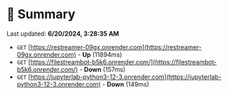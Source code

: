 # 📖 Summary
Last updated: **6/20/2024, 3:28:35 AM**

- `GET` [https://restreamer-09gx.onrender.com](https://restreamer-09gx.onrender.com) - **Up** (11894ms)
- `GET` [https://filestreambot-b5k6.onrender.com/](https://filestreambot-b5k6.onrender.com/) - **Down** (157ms)
- `GET` [https://jupyterlab-python3-12-3.onrender.com](https://jupyterlab-python3-12-3.onrender.com) - **Down** (149ms)
